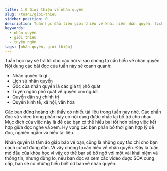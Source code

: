 ```yaml
---
title: 1.0 Giới thiệu về nhân quyền
slug: /tuan1/gioi-thieu
sidebar_position: 0
description: Tuần học đầu tiên giới thiệu về khái niệm nhân quyền, lịch sử và các giá trị phổ quát
keywords:
  - nhân quyền
  - giới thiệu
  - tuyên ngôn
tags: [nhân quyền, giới thiệu]
---
```


Tuần học này sẽ trả lời cho câu hỏi vì sao chúng ta cần hiểu về nhân quyền. Nội dung các bài đọc của tuần này sẽ xoanh quanh:

   - Nhân quyền là gì
   - Lịch sử nhân quyền 
   - Gốc của nhân quyền là các giá trị phổ quát
   - Tuyên ngôn phổ quát về quyền con người
   - Quyền dân sự chính trị
   - Quyền kinh tế, xã hội, văn hóa 

Các bạn đừng hoảng khi thấy có nhiều tài liệu trong tuần này nhé. Các phần đọc và video trong phần này có nội dung được nhắc lại bổ trợ cho nhau. Mục đích của việc này là để các bạn có thể hiểu bài tốt hơn bằng việc kết hợp giữa đọc nghe và xem. Hy vọng các bạn phân bổ thời gian hợp lý để đọc, nghiền ngẫm và hiểu tài liệu.

Nhân quyền là tấm áo giáp bảo vệ bạn, cũng là những quy tắc chỉ cho bạn cách cư xử đúng đắn. Vì vậy chúng ta cần hiểu về nhân quyền. Đây là tuần mở đầu của khóa học vì vậy có thể bạn sẽ bỡ ngỡ với một vài khái niệm và thông tin, nhưng đừng lo, nếu bạn đọc và xem các video được SOA cung cấp, bạn sẽ có những hiểu biết cơ bản về nhân quyền.
